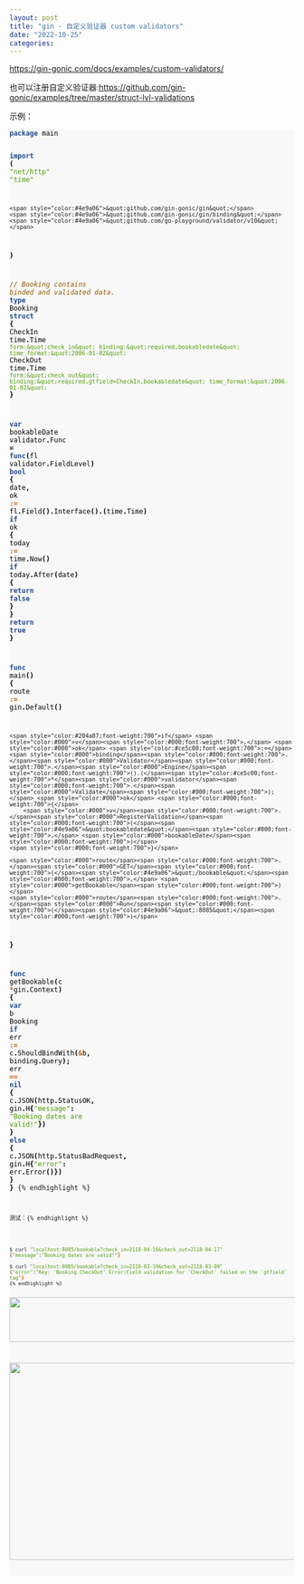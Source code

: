 ```yaml
---
layout: post
title: "gin - 自定义验证器 custom validators"
date: "2022-10-25"
categories: 
---
```

<p><a href="https://gin-gonic.com/docs/examples/custom-validators/">https://gin-gonic.com/docs/examples/custom-validators/</a></p>

<p>也可以注册自定义验证器:<a href="https://github.com/gin-gonic/examples/tree/master/struct-lvl-validations">https://github.com/gin-gonic/examples/tree/master/struct-lvl-validations</a></p>

<p>示例：</p>

<div class="highlight">
<pre style="background-color:#f8f8f8;-moz-tab-size:4;-o-tab-size:4;tab-size:4">
<code class="language-go" data-lang="go"><span style="color:#204a87;font-weight:700">package</span> <span style="color:#000">main</span>

<span style="color:#204a87;font-weight:700">import</span> <span style="color:#000;font-weight:700">(</span>
	<span style="color:#4e9a06">&quot;net/http&quot;</span>
	<span style="color:#4e9a06">&quot;time&quot;</span>

	<span style="color:#4e9a06">&quot;github.com/gin-gonic/gin&quot;</span>
	<span style="color:#4e9a06">&quot;github.com/gin-gonic/gin/binding&quot;</span>
	<span style="color:#4e9a06">&quot;github.com/go-playground/validator/v10&quot;</span>
<span style="color:#000;font-weight:700">)</span>

<span style="color:#8f5902;font-style:italic">// Booking contains binded and validated data.
</span><span style="color:#204a87;font-weight:700">type</span> <span style="color:#000">Booking</span> <span style="color:#204a87;font-weight:700">struct</span> <span style="color:#000;font-weight:700">{</span>
	<span style="color:#000">CheckIn</span>  <span style="color:#000">time</span><span style="color:#000;font-weight:700">.</span><span style="color:#000">Time</span> <span style="color:#4e9a06">`form:&quot;check_in&quot; binding:&quot;required,bookabledate&quot; time_format:&quot;2006-01-02&quot;`</span>
	<span style="color:#000">CheckOut</span> <span style="color:#000">time</span><span style="color:#000;font-weight:700">.</span><span style="color:#000">Time</span> <span style="color:#4e9a06">`form:&quot;check_out&quot; binding:&quot;required,gtfield=CheckIn,bookabledate&quot; time_format:&quot;2006-01-02&quot;`</span>
<span style="color:#000;font-weight:700">}</span>

<span style="color:#204a87;font-weight:700">var</span> <span style="color:#000">bookableDate</span> <span style="color:#000">validator</span><span style="color:#000;font-weight:700">.</span><span style="color:#000">Func</span> <span style="color:#000;font-weight:700">=</span> <span style="color:#204a87;font-weight:700">func</span><span style="color:#000;font-weight:700">(</span><span style="color:#000">fl</span> <span style="color:#000">validator</span><span style="color:#000;font-weight:700">.</span><span style="color:#000">FieldLevel</span><span style="color:#000;font-weight:700">)</span> <span style="color:#204a87;font-weight:700">bool</span> <span style="color:#000;font-weight:700">{</span>
	<span style="color:#000">date</span><span style="color:#000;font-weight:700">,</span> <span style="color:#000">ok</span> <span style="color:#ce5c00;font-weight:700">:=</span> <span style="color:#000">fl</span><span style="color:#000;font-weight:700">.</span><span style="color:#000">Field</span><span style="color:#000;font-weight:700">().</span><span style="color:#000">Interface</span><span style="color:#000;font-weight:700">().(</span><span style="color:#000">time</span><span style="color:#000;font-weight:700">.</span><span style="color:#000">Time</span><span style="color:#000;font-weight:700">)</span>
	<span style="color:#204a87;font-weight:700">if</span> <span style="color:#000">ok</span> <span style="color:#000;font-weight:700">{</span>
		<span style="color:#000">today</span> <span style="color:#ce5c00;font-weight:700">:=</span> <span style="color:#000">time</span><span style="color:#000;font-weight:700">.</span><span style="color:#000">Now</span><span style="color:#000;font-weight:700">()</span>
		<span style="color:#204a87;font-weight:700">if</span> <span style="color:#000">today</span><span style="color:#000;font-weight:700">.</span><span style="color:#000">After</span><span style="color:#000;font-weight:700">(</span><span style="color:#000">date</span><span style="color:#000;font-weight:700">)</span> <span style="color:#000;font-weight:700">{</span>
			<span style="color:#204a87;font-weight:700">return</span> <span style="color:#204a87;font-weight:700">false</span>
		<span style="color:#000;font-weight:700">}</span>
	<span style="color:#000;font-weight:700">}</span>
	<span style="color:#204a87;font-weight:700">return</span> <span style="color:#204a87;font-weight:700">true</span>
<span style="color:#000;font-weight:700">}</span>

<span style="color:#204a87;font-weight:700">func</span> <span style="color:#000">main</span><span style="color:#000;font-weight:700">()</span> <span style="color:#000;font-weight:700">{</span>
	<span style="color:#000">route</span> <span style="color:#ce5c00;font-weight:700">:=</span> <span style="color:#000">gin</span><span style="color:#000;font-weight:700">.</span><span style="color:#000">Default</span><span style="color:#000;font-weight:700">()</span>

	<span style="color:#204a87;font-weight:700">if</span> <span style="color:#000">v</span><span style="color:#000;font-weight:700">,</span> <span style="color:#000">ok</span> <span style="color:#ce5c00;font-weight:700">:=</span> <span style="color:#000">binding</span><span style="color:#000;font-weight:700">.</span><span style="color:#000">Validator</span><span style="color:#000;font-weight:700">.</span><span style="color:#000">Engine</span><span style="color:#000;font-weight:700">().(</span><span style="color:#ce5c00;font-weight:700">*</span><span style="color:#000">validator</span><span style="color:#000;font-weight:700">.</span><span style="color:#000">Validate</span><span style="color:#000;font-weight:700">);</span> <span style="color:#000">ok</span> <span style="color:#000;font-weight:700">{</span>
		<span style="color:#000">v</span><span style="color:#000;font-weight:700">.</span><span style="color:#000">RegisterValidation</span><span style="color:#000;font-weight:700">(</span><span style="color:#4e9a06">&quot;bookabledate&quot;</span><span style="color:#000;font-weight:700">,</span> <span style="color:#000">bookableDate</span><span style="color:#000;font-weight:700">)</span>
	<span style="color:#000;font-weight:700">}</span>

	<span style="color:#000">route</span><span style="color:#000;font-weight:700">.</span><span style="color:#000">GET</span><span style="color:#000;font-weight:700">(</span><span style="color:#4e9a06">&quot;/bookable&quot;</span><span style="color:#000;font-weight:700">,</span> <span style="color:#000">getBookable</span><span style="color:#000;font-weight:700">)</span>
	<span style="color:#000">route</span><span style="color:#000;font-weight:700">.</span><span style="color:#000">Run</span><span style="color:#000;font-weight:700">(</span><span style="color:#4e9a06">&quot;:8085&quot;</span><span style="color:#000;font-weight:700">)</span>
<span style="color:#000;font-weight:700">}</span>

<span style="color:#204a87;font-weight:700">func</span> <span style="color:#000">getBookable</span><span style="color:#000;font-weight:700">(</span><span style="color:#000">c</span> <span style="color:#ce5c00;font-weight:700">*</span><span style="color:#000">gin</span><span style="color:#000;font-weight:700">.</span><span style="color:#000">Context</span><span style="color:#000;font-weight:700">)</span> <span style="color:#000;font-weight:700">{</span>
	<span style="color:#204a87;font-weight:700">var</span> <span style="color:#000">b</span> <span style="color:#000">Booking</span>
	<span style="color:#204a87;font-weight:700">if</span> <span style="color:#000">err</span> <span style="color:#ce5c00;font-weight:700">:=</span> <span style="color:#000">c</span><span style="color:#000;font-weight:700">.</span><span style="color:#000">ShouldBindWith</span><span style="color:#000;font-weight:700">(</span><span style="color:#ce5c00;font-weight:700">&amp;</span><span style="color:#000">b</span><span style="color:#000;font-weight:700">,</span> <span style="color:#000">binding</span><span style="color:#000;font-weight:700">.</span><span style="color:#000">Query</span><span style="color:#000;font-weight:700">);</span> <span style="color:#000">err</span> <span style="color:#ce5c00;font-weight:700">==</span> <span style="color:#204a87;font-weight:700">nil</span> <span style="color:#000;font-weight:700">{</span>
		<span style="color:#000">c</span><span style="color:#000;font-weight:700">.</span><span style="color:#000">JSON</span><span style="color:#000;font-weight:700">(</span><span style="color:#000">http</span><span style="color:#000;font-weight:700">.</span><span style="color:#000">StatusOK</span><span style="color:#000;font-weight:700">,</span> <span style="color:#000">gin</span><span style="color:#000;font-weight:700">.</span><span style="color:#000">H</span><span style="color:#000;font-weight:700">{</span><span style="color:#4e9a06">&quot;message&quot;</span><span style="color:#000;font-weight:700">:</span> <span style="color:#4e9a06">&quot;Booking dates are valid!&quot;</span><span style="color:#000;font-weight:700">})</span>
	<span style="color:#000;font-weight:700">}</span> <span style="color:#204a87;font-weight:700">else</span> <span style="color:#000;font-weight:700">{</span>
		<span style="color:#000">c</span><span style="color:#000;font-weight:700">.</span><span style="color:#000">JSON</span><span style="color:#000;font-weight:700">(</span><span style="color:#000">http</span><span style="color:#000;font-weight:700">.</span><span style="color:#000">StatusBadRequest</span><span style="color:#000;font-weight:700">,</span> <span style="color:#000">gin</span><span style="color:#000;font-weight:700">.</span><span style="color:#000">H</span><span style="color:#000;font-weight:700">{</span><span style="color:#4e9a06">&quot;error&quot;</span><span style="color:#000;font-weight:700">:</span> <span style="color:#000">err</span><span style="color:#000;font-weight:700">.</span><span style="color:#000">Error</span><span style="color:#000;font-weight:700">()})</span>
	<span style="color:#000;font-weight:700">}</span>
<span style="color:#000;font-weight:700">}</span>
{% endhighlight %}

<p><code class="language-go" data-lang="go">测试：{% endhighlight %}</p>

<pre style="background-color:#f8f8f8;-moz-tab-size:4;-o-tab-size:4;tab-size:4">
<code class="language-sh" data-lang="sh">$ curl <span style="color:#4e9a06">&quot;localhost:8085/bookable?check_in=2118-04-16&amp;check_out=2118-04-17&quot;</span>
<span style="color:#ce5c00;font-weight:700">{</span><span style="color:#4e9a06">&quot;message&quot;</span>:<span style="color:#4e9a06">&quot;Booking dates are valid!&quot;</span><span style="color:#ce5c00;font-weight:700">}</span>

$ curl <span style="color:#4e9a06">&quot;localhost:8085/bookable?check_in=2118-03-10&amp;check_out=2118-03-09&quot;</span>
<span style="color:#ce5c00;font-weight:700">{</span><span style="color:#4e9a06">&quot;error&quot;</span>:<span style="color:#4e9a06">&quot;Key: &#39;Booking.CheckOut&#39; Error:Field validation for &#39;CheckOut&#39; failed on the &#39;gtfield&#39; tag&quot;</span><span style="color:#ce5c00;font-weight:700">}</span>
{% endhighlight %}

<p><img height="79" src="/uploads/ckeditor/pictures/634/image-20221025102800-1.png" width="1620" /></p>

<p><img height="348" src="/uploads/ckeditor/pictures/635/image-20221025102828-2.png" width="1458" /></p>
</div>

